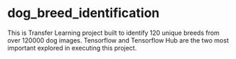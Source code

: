 # dog_breed_identification
This is Transfer Learning project built to identify 120 unique breeds from over 120000 dog images. Tensorflow and Tensorflow Hub are the two most important explored in executing this project.
